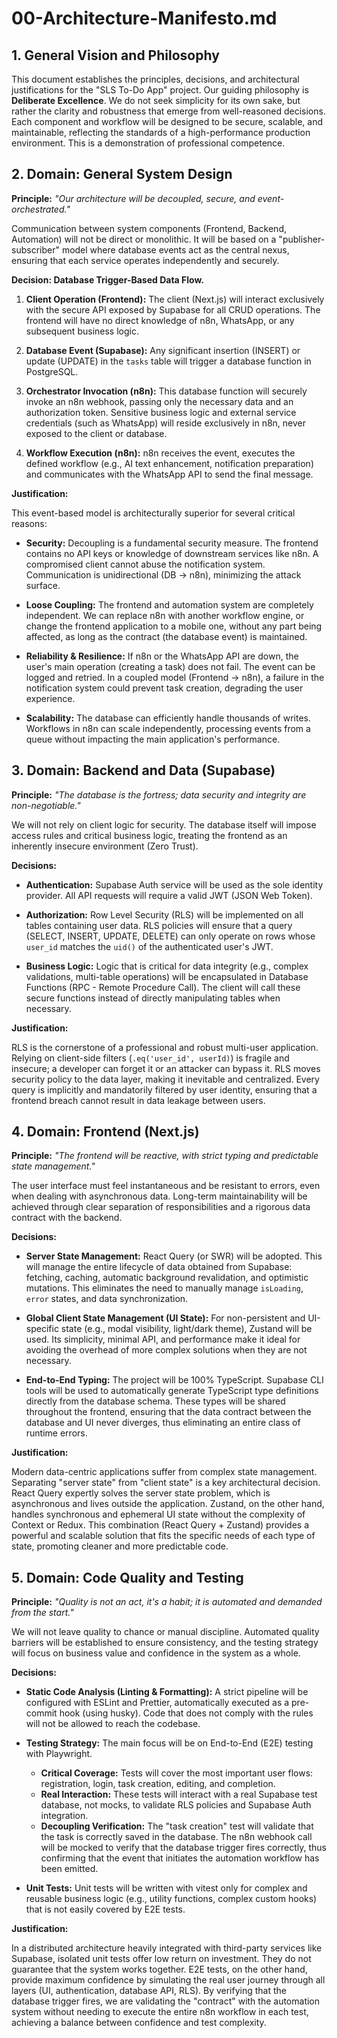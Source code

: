 # 00-Architecture-Manifesto.md

## 1. General Vision and Philosophy

This document establishes the principles, decisions, and architectural justifications for the "SLS To-Do App" project. Our guiding philosophy is **Deliberate Excellence**. We do not seek simplicity for its own sake, but rather the clarity and robustness that emerge from well-reasoned decisions. Each component and workflow will be designed to be secure, scalable, and maintainable, reflecting the standards of a high-performance production environment. This is a demonstration of professional competence.

## 2. Domain: General System Design

**Principle:** *"Our architecture will be decoupled, secure, and event-orchestrated."*

Communication between system components (Frontend, Backend, Automation) will not be direct or monolithic. It will be based on a "publisher-subscriber" model where database events act as the central nexus, ensuring that each service operates independently and securely.

**Decision: Database Trigger-Based Data Flow.**

1. **Client Operation (Frontend):** The client (Next.js) will interact exclusively with the secure API exposed by Supabase for all CRUD operations. The frontend will have no direct knowledge of n8n, WhatsApp, or any subsequent business logic.

2. **Database Event (Supabase):** Any significant insertion (INSERT) or update (UPDATE) in the `tasks` table will trigger a database function in PostgreSQL.

3. **Orchestrator Invocation (n8n):** This database function will securely invoke an n8n webhook, passing only the necessary data and an authorization token. Sensitive business logic and external service credentials (such as WhatsApp) will reside exclusively in n8n, never exposed to the client or database.

4. **Workflow Execution (n8n):** n8n receives the event, executes the defined workflow (e.g., AI text enhancement, notification preparation) and communicates with the WhatsApp API to send the final message.

**Justification:**

This event-based model is architecturally superior for several critical reasons:

- **Security:** Decoupling is a fundamental security measure. The frontend contains no API keys or knowledge of downstream services like n8n. A compromised client cannot abuse the notification system. Communication is unidirectional (DB → n8n), minimizing the attack surface.

- **Loose Coupling:** The frontend and automation system are completely independent. We can replace n8n with another workflow engine, or change the frontend application to a mobile one, without any part being affected, as long as the contract (the database event) is maintained.

- **Reliability & Resilience:** If n8n or the WhatsApp API are down, the user's main operation (creating a task) does not fail. The event can be logged and retried. In a coupled model (Frontend → n8n), a failure in the notification system could prevent task creation, degrading the user experience.

- **Scalability:** The database can efficiently handle thousands of writes. Workflows in n8n can scale independently, processing events from a queue without impacting the main application's performance.

## 3. Domain: Backend and Data (Supabase)

**Principle:** *"The database is the fortress; data security and integrity are non-negotiable."*

We will not rely on client logic for security. The database itself will impose access rules and critical business logic, treating the frontend as an inherently insecure environment (Zero Trust).

**Decisions:**

- **Authentication:** Supabase Auth service will be used as the sole identity provider. All API requests will require a valid JWT (JSON Web Token).

- **Authorization:** Row Level Security (RLS) will be implemented on all tables containing user data. RLS policies will ensure that a query (SELECT, INSERT, UPDATE, DELETE) can only operate on rows whose `user_id` matches the `uid()` of the authenticated user's JWT.

- **Business Logic:** Logic that is critical for data integrity (e.g., complex validations, multi-table operations) will be encapsulated in Database Functions (RPC - Remote Procedure Call). The client will call these secure functions instead of directly manipulating tables when necessary.

**Justification:**

RLS is the cornerstone of a professional and robust multi-user application. Relying on client-side filters (`.eq('user_id', userId)`) is fragile and insecure; a developer can forget it or an attacker can bypass it. RLS moves security policy to the data layer, making it inevitable and centralized. Every query is implicitly and mandatorily filtered by user identity, ensuring that a frontend breach cannot result in data leakage between users.

## 4. Domain: Frontend (Next.js)

**Principle:** *"The frontend will be reactive, with strict typing and predictable state management."*

The user interface must feel instantaneous and be resistant to errors, even when dealing with asynchronous data. Long-term maintainability will be achieved through clear separation of responsibilities and a rigorous data contract with the backend.

**Decisions:**

- **Server State Management:** React Query (or SWR) will be adopted. This will manage the entire lifecycle of data obtained from Supabase: fetching, caching, automatic background revalidation, and optimistic mutations. This eliminates the need to manually manage `isLoading`, `error` states, and data synchronization.

- **Global Client State Management (UI State):** For non-persistent and UI-specific state (e.g., modal visibility, light/dark theme), Zustand will be used. Its simplicity, minimal API, and performance make it ideal for avoiding the overhead of more complex solutions when they are not necessary.

- **End-to-End Typing:** The project will be 100% TypeScript. Supabase CLI tools will be used to automatically generate TypeScript type definitions directly from the database schema. These types will be shared throughout the frontend, ensuring that the data contract between the database and UI never diverges, thus eliminating an entire class of runtime errors.

**Justification:**

Modern data-centric applications suffer from complex state management. Separating "server state" from "client state" is a key architectural decision. React Query expertly solves the server state problem, which is asynchronous and lives outside the application. Zustand, on the other hand, handles synchronous and ephemeral UI state without the complexity of Context or Redux. This combination (React Query + Zustand) provides a powerful and scalable solution that fits the specific needs of each type of state, promoting cleaner and more predictable code.

## 5. Domain: Code Quality and Testing

**Principle:** *"Quality is not an act, it's a habit; it is automated and demanded from the start."*

We will not leave quality to chance or manual discipline. Automated quality barriers will be established to ensure consistency, and the testing strategy will focus on business value and confidence in the system as a whole.

**Decisions:**

- **Static Code Analysis (Linting & Formatting):** A strict pipeline will be configured with ESLint and Prettier, automatically executed as a pre-commit hook (using husky). Code that does not comply with the rules will not be allowed to reach the codebase.

- **Testing Strategy:** The main focus will be on End-to-End (E2E) testing with Playwright.
  - **Critical Coverage:** Tests will cover the most important user flows: registration, login, task creation, editing, and completion.
  - **Real Interaction:** These tests will interact with a real Supabase test database, not mocks, to validate RLS policies and Supabase Auth integration.
  - **Decoupling Verification:** The "task creation" test will validate that the task is correctly saved in the database. The n8n webhook call will be mocked to verify that the database trigger fires correctly, thus confirming that the event that initiates the automation workflow has been emitted.

- **Unit Tests:** Unit tests will be written with vitest only for complex and reusable business logic (e.g., utility functions, complex custom hooks) that is not easily covered by E2E tests.

**Justification:**

In a distributed architecture heavily integrated with third-party services like Supabase, isolated unit tests offer low return on investment. They do not guarantee that the system works together. E2E tests, on the other hand, provide maximum confidence by simulating the real user journey through all layers (UI, authentication, database API, RLS). By verifying that the database trigger fires, we are validating the "contract" with the automation system without needing to execute the entire n8n workflow in each test, achieving a balance between confidence and test complexity.
